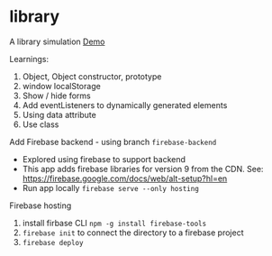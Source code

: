 # library
A library simulation
[Demo](https://zhna123.github.io/library/)

Learnings:
1. Object, Object constructor, prototype
2. window localStorage
3. Show / hide forms
4. Add eventListeners to dynamically generated elements
5. Using data attribute
6. Use class

Add Firebase backend - using branch `firebase-backend`
* Explored using firebase to support backend
* This app adds firebase libraries for version 9 from the CDN.
See: https://firebase.google.com/docs/web/alt-setup?hl=en
* Run app locally `firebase serve --only hosting`

Firebase hosting 
1. install firbase CLI `npm -g install firebase-tools`
2. `firebase init` to connect the directory to a firebase project
3. `firebase deploy`

